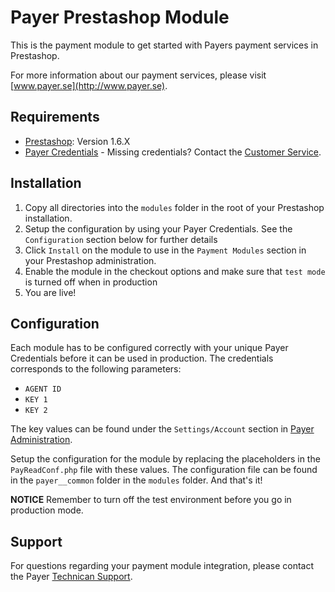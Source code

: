 # Payer Prestashop Module

This is the payment module to get started with Payers payment services in Prestashop.

For more information about our payment services, please visit [www.payer.se](http://www.payer.se).

## Requirements

  * [Prestashop](https://www.prestashop.com): Version 1.6.X
  * [Payer Credentials](https://payer.se) - Missing credentials? Contact the [Customer Service](mailto:kundtjanst@payer.se).

## Installation

  1. Copy all directories into the `modules` folder in the root of your Prestashop installation.
  2. Setup the configuration by using your Payer Credentials. See the `Configuration` section below for further details
  3. Click `Install` on the module to use in the `Payment Modules` section in your Prestashop administration.
  4. Enable the module in the checkout options and make sure that `test mode` is turned off when in production
  5. You are live!

## Configuration

Each module has to be configured correctly with your unique Payer Credentials before it can be used in production. The credentials corresponds to the following parameters:

  * `AGENT ID`
  * `KEY 1`
  * `KEY 2`

The key values can be found under the `Settings/Account` section in [Payer Administration](https://secure.payer.se/adminweb/inloggning/inloggning.php).

Setup the configuration for the module by replacing the placeholders in the `PayReadConf.php` file with these values. The configuration file can be found in the `payer__common` folder in the `modules` folder. And that's it!

**NOTICE** Remember to turn off the test environment before you go in production mode.

## Support

For questions regarding your payment module integration, please contact the Payer [Technican Support](mailto:teknik@payer.se). 